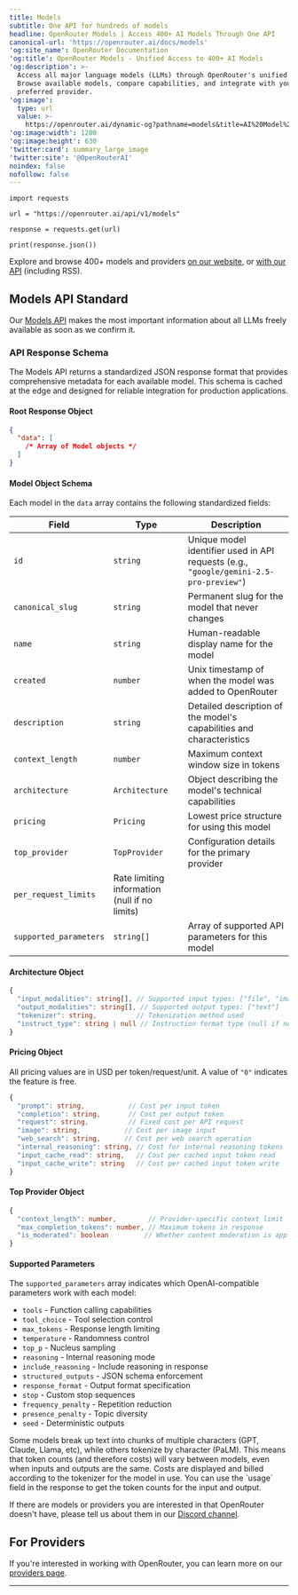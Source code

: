 ```yaml
---
title: Models
subtitle: One API for hundreds of models
headline: OpenRouter Models | Access 400+ AI Models Through One API
canonical-url: 'https://openrouter.ai/docs/models'
'og:site_name': OpenRouter Documentation
'og:title': OpenRouter Models - Unified Access to 400+ AI Models
'og:description': >-
  Access all major language models (LLMs) through OpenRouter's unified API.
  Browse available models, compare capabilities, and integrate with your
  preferred provider.
'og:image':
  type: url
  value: >-
    https://openrouter.ai/dynamic-og?pathname=models&title=AI%20Model%20Hub&description=Access%20all%20LLMs%20through%20one%20unified%20API%20endpoint
'og:image:width': 1200
'og:image:height': 630
'twitter:card': summary_large_image
'twitter:site': '@OpenRouterAI'
noindex: false
nofollow: false
---
```


```
import requests

url = "https://openrouter.ai/api/v1/models"

response = requests.get(url)

print(response.json())
```

Explore and browse 400+ models and providers [on our website](/models), or [with our API](/docs/api-reference/list-available-models) (including RSS).

## Models API Standard

Our [Models API](/docs/api-reference/list-available-models) makes the most important information about all LLMs freely available as soon as we confirm it.

### API Response Schema

The Models API returns a standardized JSON response format that provides comprehensive metadata for each available model. This schema is cached at the edge and designed for reliable integration for production applications.

#### Root Response Object

```json
{
  "data": [
    /* Array of Model objects */
  ]
}
```

#### Model Object Schema

Each model in the `data` array contains the following standardized fields:

| Field | Type | Description |
| --- | --- | --- |
| `id` | `string` | Unique model identifier used in API requests (e.g., `"google/gemini-2.5-pro-preview"`) |
| `canonical_slug` | `string` | Permanent slug for the model that never changes |
| `name` | `string` | Human-readable display name for the model |
| `created` | `number` | Unix timestamp of when the model was added to OpenRouter |
| `description` | `string` | Detailed description of the model's capabilities and characteristics |
| `context_length` | `number` | Maximum context window size in tokens |
| `architecture` | `Architecture` | Object describing the model's technical capabilities |
| `pricing` | `Pricing` | Lowest price structure for using this model |
| `top_provider` | `TopProvider` | Configuration details for the primary provider |
| `per_request_limits` | Rate limiting information (null if no limits) |
| `supported_parameters` | `string[]` | Array of supported API parameters for this model |

#### Architecture Object

```typescript
{
  "input_modalities": string[], // Supported input types: ["file", "image", "text"]
  "output_modalities": string[], // Supported output types: ["text"]
  "tokenizer": string,          // Tokenization method used
  "instruct_type": string | null // Instruction format type (null if not applicable)
}
```

#### Pricing Object

All pricing values are in USD per token/request/unit. A value of `"0"` indicates the feature is free.

```typescript
{
  "prompt": string,           // Cost per input token
  "completion": string,       // Cost per output token
  "request": string,          // Fixed cost per API request
  "image": string,           // Cost per image input
  "web_search": string,      // Cost per web search operation
  "internal_reasoning": string, // Cost for internal reasoning tokens
  "input_cache_read": string,   // Cost per cached input token read
  "input_cache_write": string   // Cost per cached input token write
}
```

#### Top Provider Object

```typescript
{
  "context_length": number,        // Provider-specific context limit
  "max_completion_tokens": number, // Maximum tokens in response
  "is_moderated": boolean         // Whether content moderation is applied
}
```

#### Supported Parameters

The `supported_parameters` array indicates which OpenAI-compatible parameters work with each model:

- `tools` - Function calling capabilities
- `tool_choice` - Tool selection control
- `max_tokens` - Response length limiting
- `temperature` - Randomness control
- `top_p` - Nucleus sampling
- `reasoning` - Internal reasoning mode
- `include_reasoning` - Include reasoning in response
- `structured_outputs` - JSON schema enforcement
- `response_format` - Output format specification
- `stop` - Custom stop sequences
- `frequency_penalty` - Repetition reduction
- `presence_penalty` - Topic diversity
- `seed` - Deterministic outputs

<Note title='Different models tokenize text in different ways'>
  Some models break up text into chunks of multiple characters (GPT, Claude,
  Llama, etc), while others tokenize by character (PaLM). This means that token
  counts (and therefore costs) will vary between models, even when inputs and
  outputs are the same. Costs are displayed and billed according to the
  tokenizer for the model in use. You can use the `usage` field in the response
  to get the token counts for the input and output.
</Note>

If there are models or providers you are interested in that OpenRouter doesn't have, please tell us about them in our [Discord channel](https://openrouter.ai/discord).

## For Providers

If you're interested in working with OpenRouter, you can learn more on our [providers page](/docs/use-cases/for-providers).

---
